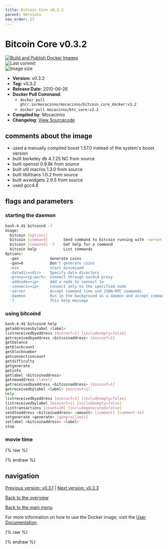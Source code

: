 ```yaml
---
title: Bitcoin Core v0.3.2
parent: Versions
nav_order: 17
---
```


# Bitcoin Core v0.3.2

[![Build and Publish Docker Images](https://github.com/mocacinno/bitcoin_core_docker/actions/workflows/build-and-publish.yml/badge.svg?branch=v3.2)](https://github.com/mocacinno/bitcoin_core_docker/actions/workflows/build-and-publish.yml)  
![Last commit](https://badgen.net/github/last-commit/mocacinno/bitcoin_core_docker/v3.2)  
![Image size](https://badgen.net/docker/size/mocacinno/btc_core/v3.2?color=green)  

- **Version:** v0.3.2
- **Tag:** v0.3.2
- **Release Date:** 2010-06-26
- **Docker Pull Command**:
  - `docker pull ghcr.io/mocacinno/mocacinno/bitcoin_core_docker:v3.2`
  - `docker pull mocacinno/btc_core:v3.2`
- **Compiled by**: Mocacinno
- **Changelog**: [View Sourcecode](https://github.com/bitcoin/bitcoin/tree/v0.3.2)

## comments about the image

- used a manually compiled boost 1.57.0 instead of the system's boost version
- built berkeley db 4.7.25 NC from source
- built openssl 0.9.8k from source
- built util macros 1.3.0 from source
- built libXtrans 1.0.2 from source
- built wxwidgets 2.9.5 from source
- used gcc4.8

## flags and parameters

### starting the daemon

```bash
bash-4.4$ bitcoind -?
Usage:
  bitcoin [options]
  bitcoin [command]       Send command to bitcoin running with -server or -daemon
  bitcoin [command] -?    Get help for a command
  bitcoin help            List commands
Options:
  -gen              Generate coins
  -gen=0            Don't generate coins
  -min              Start minimized
  -datadir=<dir>    Specify data directory
  -proxy=<ip:port>  Connect through socks4 proxy
  -addnode=<ip>     Add a node to connect to
  -connect=<ip>     Connect only to the specified node
  -server           Accept command line and JSON-RPC commands
  -daemon           Run in the background as a daemon and accept commands
  -?                This help message
```

### using bitcoind

```bash
bash-4.4$ bitcoind help
getaddressesbylabel <label>
listreceivedbyaddress [minconf=1] [includeempty=false]
getreceivedbyaddress <bitcoinaddress> [minconf=1]
getbalance
getblockcount
getblocknumber
getconnectioncount
getdifficulty
getgenerate
getinfo
getlabel <bitcoinaddress>
getnewaddress [label]
getreceivedbyaddress <bitcoinaddress> [minconf=1]
getreceivedbylabel <label> [minconf=1]
help
listreceivedbyaddress [minconf=1] [includeempty=false]
listreceivedbylabel [minconf=1] [includeempty=false]
listtransactions [count=10] [includegenerated=false]
sendtoaddress <bitcoinaddress> <amount> [comment] [comment-to]
setgenerate <generate> [genproclimit]
setlabel <bitcoinaddress> <label>
stop
```

### movie time

{% raw %}
<link rel="stylesheet" href="https://mocacinno.com/asciinema-player.css">
   <div id="fullnode"></div>
   <script src="https://mocacinno.com/asciinema-player.min.js"></script>
   <script>
      AsciinemaPlayer.create('./casts/v0.3.2.cast', document.getElementById('fullnode'));
   </script>
{% endraw %}

## navigation

[Previous version: v0.3.1](./v3.1.md) | [Next version: v0.3.3](./v3.3.md)

[Back to the overview](./Readme.md)

[Back to the main menu](../Readme.md)

For more information on how to use the Docker image, visit the [User Documentation](../userdocs/Readme.md).

<!-- Google tag (gtag.js) -->
{% raw %}
<script async src="https://www.googletagmanager.com/gtag/js?id=G-BPC6NC6FF9"></script>
<script>
  window.dataLayer = window.dataLayer || [];
  function gtag(){dataLayer.push(arguments);}
  gtag('js', new Date());
  gtag('config', 'G-BPC6NC6FF9');
</script>
{% endraw %}

